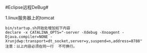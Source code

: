 #Eclipse远程DeBug#

1.linux服务器上的tomcat
	
	bin/startup.sh开始处增加如下内容
	declare -x CATALINA_OPTS="-server -Xdebug -Xnoagent -Djava.compiler=NONE -Xrunjdwp:transport=dt_socket,server=y,suspend=n,address=8788"
	注意：以上内容必须在同一行  不可换行。
